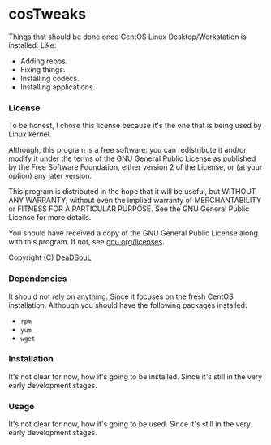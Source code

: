 # cosTweaks
Things that should be done once CentOS Linux Desktop/Workstation is installed. Like: 
* Adding repos.
* Fixing things.
* Installing codecs.
* Installing applications.


### License
To be honest, I chose this license because it's the one that is being used by Linux kernel.

Although, this program is a free software: you can redistribute it and/or modify it under the terms of the GNU General Public License as published by the Free Software Foundation, either version 2 of the License, or (at your option) any later version.

This program is distributed in the hope that it will be useful, but WITHOUT ANY WARRANTY; without even the implied warranty of MERCHANTABILITY or FITNESS FOR A PARTICULAR PURPOSE. See the GNU General Public License for more details.

You should have received a copy of the GNU General Public License along with this program.  If not, see [gnu.org/licenses](http://www.gnu.org/licenses/).

Copyright (C) [DeaDSouL](https://github.com/DeaDSouL)


### Dependencies
It should not rely on anything. Since it focuses on the fresh CentOS installation.
Although you should have the following packages installed:
* `rpm`
* `yum`
* `wget`


### Installation
It's not clear for now, how it's going to be installed. Since it's still in the very early development stages.


### Usage
It's not clear for now, how it's going to be used. Since it's still in the very early development stages.


